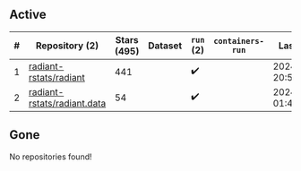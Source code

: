 ## Active
| # | Repository (2) | Stars (495) | Dataset | `run` (2) | `containers-run` | Last Modified |
| --- | --- | --- | --- | --- | --- | --- |
| 1 | [radiant-rstats/radiant](https://github.com/radiant-rstats/radiant) | 441 |  | :heavy_check_mark: |  | 2024-05-16 20:51:02+00:00 |
| 2 | [radiant-rstats/radiant.data](https://github.com/radiant-rstats/radiant.data) | 54 |  | :heavy_check_mark: |  | 2024-05-15 01:45:31+00:00 |

## Gone
No repositories found!
